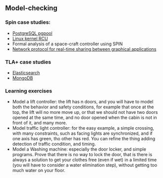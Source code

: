 ## Model-checking

### Spin case studies:

- [PostgreSQL pgpool](http://d.hatena.ne.jp/interdb/touch/20100815/1281809853)
- [Linux kernel RCU](https://lwn.net/Articles/279077/)
- Formal analysis of a space-craft controller using SPIN
- [Network protocol for real-time sharing between graphical applications](https://github.com/verse/verse/tree/master/misc/promela)

### TLA+ case studies

- [Elasticsearch](https://github.com/elastic/elasticsearch-formal-models)
- [MongoDB](https://github.com/visualzhou/mongo-repl-tla)

### Learning exercises

- Model a lift controller: the lift has n doors, and you will have to model
both the behavior and safety conditions, for example that once at the top, the
lift will no more move up, or that we should not have two doors opened at the
same time, and no door opened when the cabin is not in front of it, and many
more.
- Model traffic light controller: for the easy example, a simple crossing, with
many constraints, such as facing lights are synchronized, and if one axis has
green, tho other has red. You can refine the thing adding detection of traffic
condition, and timing.
- Model a Washing machine: especially the door locker, and simple programs.
Prove that there is no way to lock the door, that is there is always a solution
to get your clothes free (even if wet) in a limited time (you will have to
consider a water elimination step), without getting too much water on your
floor.
